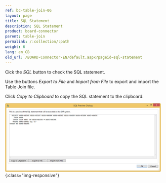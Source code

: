 ```yaml
---
ref: bc-table-join-06
layout: page
title: SQL Statement
description: SQL Statement
product: board-connector
parent: table-join
permalink: /:collection/:path
weight: 6
lang: en_GB
old_url: /BOARD-Connector-EN/default.aspx?pageid=sql-statement
---
```


Cick the *SQL* button to check the SQL statement.  

Use the buttons *Export to File* and *Import from File* to export and import the Table Join file.  

Click *Copy to Clipboard*  to copy the SQL statement to the clipboard. 

![tj-sql-preview](/img/content/tj-sql-preview.jpg){:class="img-responsive"}
